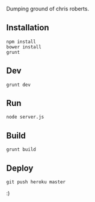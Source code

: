 Dumping ground of chris roberts.

## Installation

    npm install
    bower install
    grunt

## Dev

    grunt dev

## Run

    node server.js

## Build

    grunt build

## Deploy

    git push heroku master

:)